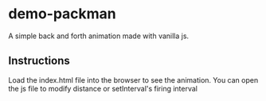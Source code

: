 # demo-packman
A simple back and forth animation made with vanilla js.

## Instructions
Load the index.html file into the browser to see the animation. 
You can open the js file to modify distance or setInterval's firing interval
